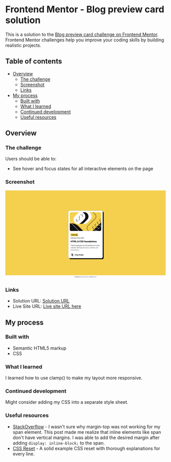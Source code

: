 # Frontend Mentor - Blog preview card solution

This is a solution to
the [Blog preview card challenge on Frontend Mentor](https://www.frontendmentor.io/challenges/blog-preview-card-ckPaj01IcS).
Frontend Mentor challenges help you improve your coding skills by building realistic projects.

## Table of contents

- [Overview](#overview)
    - [The challenge](#the-challenge)
    - [Screenshot](#screenshot)
    - [Links](#links)
- [My process](#my-process)
    - [Built with](#built-with)
    - [What I learned](#what-i-learned)
    - [Continued development](#continued-development)
    - [Useful resources](#useful-resources)

## Overview

### The challenge

Users should be able to:

- See hover and focus states for all interactive elements on the page

### Screenshot

![](./screenshot.png)

### Links

- Solution URL: [Solution URL](https://github.com/te-sa/blog-preview-card/blob/main/index.html)
- Live Site URL: [Live site URL here](https://te-sa.github.io/blog-preview-card/)

## My process

### Built with

- Semantic HTML5 markup
- CSS

### What I learned

I learned how to use clamp() to make my layout more responsive.

### Continued development

Might consider adding my CSS into a separate style sheet.

### Useful resources

- [StackOverflow](https://stackoverflow.com/questions/11700985/margin-top-not-working-for-span-element) - I wasn't sure why margin-top was not working for my span element. This post made me realize that inline elements like span don't have vertical margins. I was able to add the desired margin after adding `display: inline-block;` to the span.
- [CSS Reset](https://www.joshwcomeau.com/css/custom-css-reset/) - A solid example CSS reset with thorough explanations for every line.
